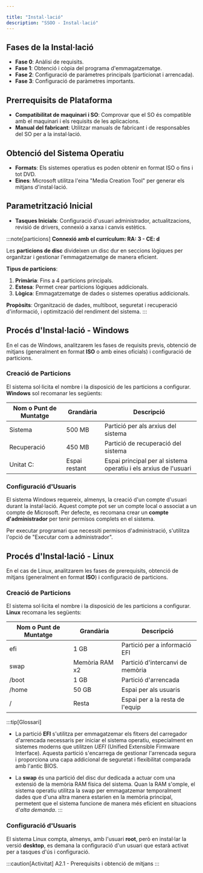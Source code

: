 ```yaml
---

title: "Instal·lació"  
description: "SSOO - Instal·lació"  
---
```


## Fases de la Instal·lació
- **Fase 0**: Anàlisi de requisits.
- **Fase 1**: Obtenció i còpia del programa d'emmagatzematge.
- **Fase 2**: Configuració de paràmetres principals (particionat i arrencada).
- **Fase 3**: Configuració de paràmetres importants.

## Prerrequisits de Plataforma
- **Compatibilitat de maquinari i SO**: Comprovar que el SO és compatible amb el maquinari i els requisits de les aplicacions.
- **Manual del fabricant**: Utilitzar manuals de fabricant i de responsables del SO per a la instal·lació.

## Obtenció del Sistema Operatiu
- **Formats**: Els sistemes operatius es poden obtenir en format ISO o fins i tot DVD.
- **Eines**: Microsoft utilitza l'eina "Media Creation Tool" per generar els mitjans d'instal·lació.

## Parametrització Inicial
- **Tasques Inicials**: Configuració d'usuari administrador, actualitzacions, revisió de drivers, connexió a xarxa i canvis estètics.

:::note[particions]
**Connexió amb el currículum: RA: 3 - CE: d**

Les **particions de disc** divideixen un disc dur en seccions lògiques per organitzar i gestionar l'emmagatzematge de manera eficient. 

**Tipus de particions**:  
1. **Primària**: Fins a 4 particions principals.
2. **Estesa**: Permet crear particions lògiques addicionals.
3. **Lògica**: Emmagatzematge de dades o sistemes operatius addicionals.

**Propòsits**: Organització de dades, multiboot, seguretat i recuperació d'informació, i optimització del rendiment del sistema.
:::

## Procés d'Instal·lació - Windows

En el cas de Windows, analitzarem les fases de requisits previs, obtenció de mitjans (generalment en format **ISO** o amb eines oficials) i configuració de particions.

### Creació de Particions
El sistema sol·licita el nombre i la disposició de les particions a configurar. **Windows** sol recomanar les següents:

| Nom o Punt de Muntatge  | Grandària        | Descripció                            |
|-------------------------|------------------|---------------------------------------|
| Sistema                 | 500 MB           | Partició per als arxius del sistema   |
| Recuperació             | 450 MB           | Partició de recuperació del sistema   |
| Unitat C:               | Espai restant    | Espai principal per al sistema operatiu i els arxius de l'usuari |

### Configuració d'Usuaris
El sistema Windows requereix, almenys, la creació d'un compte d'usuari durant la instal·lació. Aquest compte pot ser un compte local o associat a un compte de Microsoft. Per defecte, es recomana crear un **compte d'administrador** per tenir permisos complets en el sistema.

Per executar programari que necessiti permisos d'administració, s'utilitza l'opció de "Executar com a administrador".

## Procés d'Instal·lació - Linux

En el cas de Linux, analitzarem les fases de prerequisits, obtenció de mitjans (generalment en format **ISO**) i configuració de particions.

### Creació de Particions   
El sistema sol·licita el nombre i la disposició de les particions a configurar. **Linux** recomana les següents:

| Nom o Punt de Muntatge | Grandària         | Descripció                        |
|------------------------|-------------------|-----------------------------------|
| efi                    | 1 GB              | Partició per a informació EFI     |
| swap                   | Memòria RAM x2    | Partició d'intercanvi de memòria  |
| /boot                  | 1 GB              | Partició d'arrencada              |
| /home                  | 50 GB             | Espai per als usuaris             |
| /                      | Resta             | Espai per a la resta de l'equip   |


:::tip[Glossari]
- La partició **EFI** s'utilitza per emmagatzemar els fitxers del carregador d'arrencada necessaris per iniciar el sistema operatiu, especialment en sistemes moderns que utilitzen _UEFI_ (Unified Extensible Firmware Interface). Aquesta partició s'encarrega de gestionar l'arrencada segura i proporciona una capa addicional de seguretat i flexibilitat comparada amb l'antic BIOS.

- La **swap** és una partició del disc dur dedicada a actuar com una extensió de la memòria RAM física del sistema. Quan la RAM s'omple, el sistema operatiu utilitza la swap per emmagatzemar temporalment dades que d'una altra manera estarien en la memòria principal, permetent que el sistema funcione de manera més eficient en situacions d'_alta demanda_.
:::

### Configuració d'Usuaris
El sistema Linux compta, almenys, amb l'usuari **root**, però en instal·lar la versió **desktop**, es demana la configuració d'un usuari que estarà activat per a tasques d'ús i configuració.

:::caution[Activitat]
A2.1 - Prerequisits i obtenció de mitjans
:::
